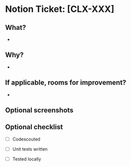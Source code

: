 # Notion Ticket: [CLX-XXX]

## What?
-

## Why?
-

## If applicable, rooms for improvement?
- 

## Optional screenshots

## Optional checklist
- [ ] Codescouted
- [ ] Unit tests written
- [ ] Tested locally

